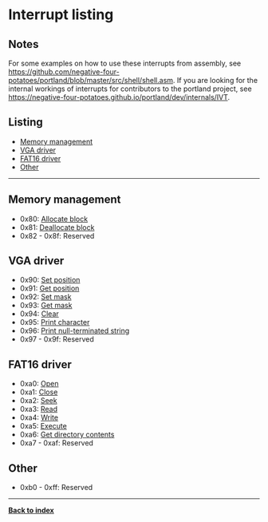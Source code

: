 # Interrupt listing
## Notes
For some examples on how to use these interrupts from assembly, see <https://github.com/negative-four-potatoes/portland/blob/master/src/shell/shell.asm>.  If you are looking for the internal workings of interrupts for contributors to the portland project, see <https://negative-four-potatoes.github.io/portland/dev/internals/IVT>.

## Listing
* [Memory management](#memory-management)
* [VGA driver](#vga-driver)
* [FAT16 driver](#fat16-driver)
* [Other](#other)

---
## Memory management
* 0x80: [Allocate block](../internals/memory#mem_alloc_block)
* 0x81: [Deallocate block](../internals/memory#mem_dealloc_block)
* 0x82 - 0x8f: Reserved

## VGA driver
* 0x90: [Set position](../internals/VGA#vga_pos)
* 0x91: [Get position](../internals/VGA#vga_pos)
* 0x92: [Set mask](../internals/VGA#vga_mask)
* 0x93: [Get mask](../internals/VGA#vga_mask)
* 0x94: [Clear](../internals/VGA#vga_clear)
* 0x95: [Print character](../internals/VGA#vga_pch)
* 0x96: [Print null-terminated string](../internals/VGA#vga_psz)
* 0x97 - 0x9f: Reserved

## FAT16 driver
* 0xa0: [Open](../internals/FAT16#fat_open)
* 0xa1: [Close](../internals/FAT16#fat_close)
* 0xa2: [Seek](../internals/FAT16#fat_seek)
* 0xa3: [Read](../internals/FAT16#fat_read)
* 0xa4: [Write](../internals/FAT16#fat_write)
* 0xa5: [Execute](../internals/FAT16#fat_exec)
* 0xa6: [Get directory contents](../internals/FAT16#fat_dir_info)
* 0xa7 - 0xaf: Reserved

## Other
* 0xb0 - 0xff: Reserved

---
**[Back to index](index)**
